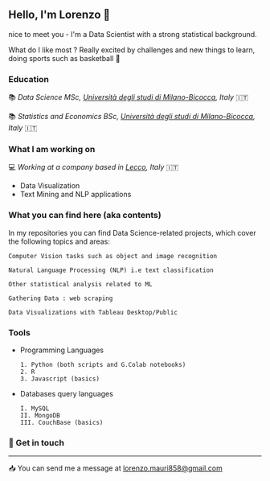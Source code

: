 ## Hello, I'm Lorenzo :wave:


nice to meet you - I'm a Data Scientist with a strong statistical background. 

What do I like most ?  Really excited by challenges and new things to learn, doing sports such as basketball :basketball:

### Education 

:books:  *Data Science MSc, [Università degli studi di Milano-Bicocca](https://www.unimib.it/), Italy* :it: 

:books:  *Statistics and Economics BSc, [Università degli studi di Milano-Bicocca](https://www.unimib.it/), Italy* :it: 

### What I am working on 

:computer: *Working at a company based in [Lecco](https://en.wikipedia.org/wiki/Lecco),  Italy* :it:
- Data Visualization
- Text Mining and NLP applications 



### What you can find here (aka contents)  

In my repositories you can find Data Science-related projects, which cover the following topics and areas:

    Computer Vision tasks such as object and image recognition

    Natural Language Processing (NLP) i.e text classification

    Other statistical analysis related to ML 
    
    Gathering Data : web scraping

    Data Visualizations with Tableau Desktop/Public 
  
  
### Tools 

- Programming Languages

      1. Python (both scripts and G.Colab notebooks)
      2. R
      3. Javascript (basics) 

- Databases query languages 

      I. MySQL
      II. MongoDB
      III. CouchBase (basics)
   







### :speech_balloon:  Get in touch
---------------------
:inbox_tray: You can send me a message at lorenzo.mauri858@gmail.com

